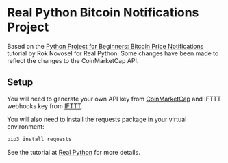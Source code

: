 # Real Python Bitcoin Notifications Project

Based on the 
[Python Project for Beginners: Bitcoin Price Notifications](https://realpython.com/python-bitcoin-ifttt/) 
tutorial by Rok Novosel for Real Python. Some changes have been made to reflect 
the changes to the CoinMarketCap API.

## Setup
You will need to generate your own API key from 
[CoinMarketCap](https://coinmarketcap.com) and IFTTT webhooks key from
[IFTTT](https://ifttt.com).

You will also need to install the requests package in your virtual environment:
```bash
pip3 install requests
```

See the tutorial at [Real Python](https://realpython.com/python-bitcoin-ifttt/)
for more details.
